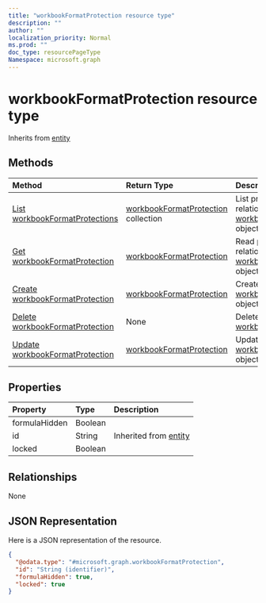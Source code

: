 ```yaml
---
title: "workbookFormatProtection resource type"
description: ""
author: ""
localization_priority: Normal
ms.prod: ""
doc_type: resourcePageType
Namespace: microsoft.graph
---
```



# workbookFormatProtection resource type




Inherits from [entity](../resources/entity.md)

## Methods
|Method|Return Type|Description|
|:---|:---|:---|
|[List workbookFormatProtections](../api/workbookformatprotection-list.md)|[workbookFormatProtection](../resources/workbookFormatProtection.md) collection|List properties and relationships of the [workbookFormatProtection](../resources/workbookformatprotection.md) objects.|
|[Get workbookFormatProtection](../api/workbookformatprotection-get.md)|[workbookFormatProtection](../resources/workbookFormatProtection.md)|Read properties and relationships of the [workbookFormatProtection](../resources/workbookformatprotection.md) object.|
|[Create workbookFormatProtection](../api/workbookformatprotection-create.md)|[workbookFormatProtection](../resources/workbookFormatProtection.md)|Create a new [workbookFormatProtection](../resources/workbookformatprotection.md) object.|
|[Delete workbookFormatProtection](../api/workbookformatprotection-delete.md)|None|Deletes a [workbookFormatProtection](../resources/workbookformatprotection.md).|
|[Update workbookFormatProtection](../api/workbookformatprotection-update.md)|[workbookFormatProtection](../resources/workbookFormatProtection.md)|Update the properties of a [workbookFormatProtection](../resources/workbookformatprotection.md) object.|

## Properties
|Property|Type|Description|
|:---|:---|:---|
|formulaHidden|Boolean||
|id|String| Inherited from [entity](../resources/entity.md)|
|locked|Boolean||

## Relationships
None

## JSON Representation
Here is a JSON representation of the resource.
<!-- {
  "blockType": "resource",
  "keyProperty": "id",
  "@odata.type": "microsoft.graph.workbookFormatProtection",
  "baseType": "microsoft.graph.entity",
  "openType": false
}
-->
``` json
{
  "@odata.type": "#microsoft.graph.workbookFormatProtection",
  "id": "String (identifier)",
  "formulaHidden": true,
  "locked": true
}
```

